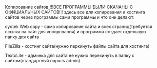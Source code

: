 Копирование сайтов
!!!ВСЕ ПРОГРАММЫ БЫЛИ СКАЧАНЫ С ОФИЦИАЛЬНЫХ САЙТОВ!!!
здесь все для копирования и хостинга сайтов через программы
сами программы и что они делают:

cyotek Web copy - само копирование сайта и всех страниц(требуется ссылка на сайт для копирования) и программа создает отдельную папку для сайта

FileZilla - хостинг сайта(нужно перкинуть файлы сайта для хостинга)

TextoLite - админка для сайта её нужно перекинуть в папку с сайтом(стандартный пароль admin)
